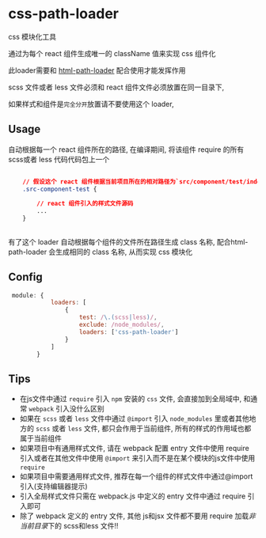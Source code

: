 css-path-loader
====================
css 模块化工具

通过为每个 react 组件生成唯一的 className 值来实现 css 组件化

此loader需要和 [html-path-loader](https://github.com/andycall/html-path-loader.git) 配合使用才能发挥作用

scss 文件或者 less 文件必须和 react 组件文件必须放置在同一目录下,

如果样式和组件是`完全分开`放置请不要使用这个 loader,  

## Usage

自动根据每一个 react 组件所在的路径, 在编译期间, 将该组件 require 的所有scss或者 less 代码代码包上一个


```css
    
    // 假设这个 react 组件根据当前项目所在的相对路径为`src/component/test/index.js`, 自动根据路径生成 class 名
    .src-component-test {
    
        // react 组件引入的样式文件源码
        ... 
    }
   
```

有了这个 loader 自动根据每个组件的文件所在路径生成 class 名称, 配合html-path-loader 会生成相同的 class 名称, 从而实现 css 模块化 

## Config

```javascript
 module: {
            loaders: [
                {
                    test: /\.(scss|less)/,
                    exclude: /node_modules/,
                    loaders: ['css-path-loader']
                }
            ]
        }
```

## Tips

+ 在js文件中通过 `require` 引入 `npm` 安装的 `css` 文件, 会直接加到全局域中, 和通常 `webpack` 引入没什么区别
+ 如果在 `scss` 或者 `less` 文件中通过 `@import` 引入 `node_modules` 里或者其他地方的 `scss` 或者 `less` 文件, 都只会作用于当前组件, 所有的样式的作用域也都属于当前组件
+ 如果项目中有通用样式文件, 请在 webpack 配置 entry 文件中使用 require 引入或者在其他文件中使用 `@import` 来引入而不是在某个模块的js文件中使用 `require` 
+ 如果项目中需要通用样式文件, 推荐在每一个组件的样式文件中通过@import 引入(支持编辑器提示)
+ 引入全局样式文件只需在 webpack.js 中定义的 entry 文件中通过 require 引入即可
+ 除了 webpack 定义的 entry 文件, 其他 js和jsx 文件都不要用 require 加载*非当前目录*下的 scss和less 文件!!
